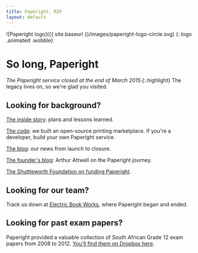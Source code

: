 ```yaml
---
title: Paperight, RIP
layout: default
---
```


![Paperight logo]({{ site.baseurl }}/images/paperight-logo-circle.svg)
{:.logo .animated .wobble}

# So long, Paperight

*The Paperight service closed at the end of March 2015.*{:.highlight} The legacy lives on, so we're glad you visited.

## Looking for background?

[The inside story](http://story.paperight.com/): plans and lessons learned.

[The code](https://github.com/Paperight/website): we built an open-source printing marketplace. If you're a developer, build your own Paperight service.

[The blog](http://blog.paperight.com/): our news from launch to closure.

[The founder's blog](http://arthurattwell.com/tag/paperight/): Arthur Attwell on the Paperight journey.

[The Shuttleworth Foundation on funding Paperight](https://shuttleworthfoundation.org/thinking/thinking-fellowship-exit-2014/).

## Looking for our team?

Track us down at [Electric Book Works](http://electricbookworks.com), where Paperight began and ended.

## Looking for past exam papers?

Paperight provided a valuable collection of South African Grade 12 exam papers from 2008 to 2012. [You'll find them on Dropbox here](https://www.dropbox.com/sh/c9zrxh9iewwnd5c/AAAOJD3txrh0DuR0hhcmKedSa?dl=0).

